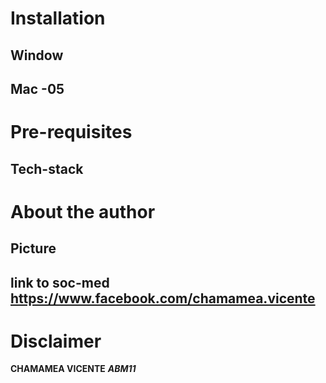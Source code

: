 # Installation 
  ## Window
  
  ## Mac -05
  
  
# Pre-requisites
  ## Tech-stack


# About the author
  ## Picture
  ## link to soc-med https://www.facebook.com/chamamea.vicente

# Disclaimer
**CHAMAMEA VICENTE**
 ***ABM11***
